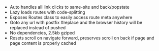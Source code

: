 - Auto handles all link clicks to same-site and back/popstate
- Lazy loads routes with code-splitting
- Exposes Routes class to easily access route meta anywhere
- Goto any url with postfix #replace and the browser history will be replaced instead of pushed
- No dependencies, 2.5kb gziped
- Resets scroll on navigate forward, preserves scroll on back if page and page content is properly cached
